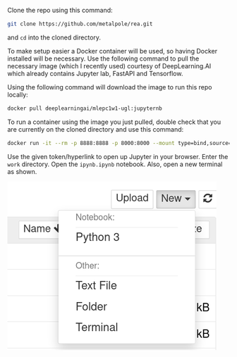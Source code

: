 Clone the repo using this command:
```bash
git clone https://github.com/metalpole/rea.git
```
and `cd` into the cloned directory.

To make setup easier a Docker container will be used, so having Docker installed will be necessary. Use the following command to pull the necessary image (which I recently used) courtesy of DeepLearning.AI which already contains Jupyter lab, FastAPI and Tensorflow.

Using the following command will download the image to run this repo locally:
```bash
docker pull deeplearningai/mlepc1w1-ugl:jupyternb
```

To run a container using the image you just pulled, double check that you are currently on the cloned directory and use this command:
```bash
docker run -it --rm -p 8888:8888 -p 8000:8000 --mount type=bind,source="$(pwd)",target=/home/jovyan/work deeplearningai/mlepc1w1-ugl:jupyternb
```

Use the given token/hyperlink to open up Jupyter in your browser. Enter the `work` directory. Open the `ipynb.ipynb` notebook. Also, open a new terminal as shown.

![Alt text](terminal.png?raw=true "Title")